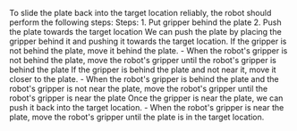 To slide the plate back into the target location reliably, the robot should perform the following steps:
    Steps:  1. Put gripper behind the plate 2. Push the plate towards the target location
    We can push the plate by placing the gripper behind it and pushing it towards the target location. If the gripper is not behind the plate, move it behind the plate.
    - When the robot's gripper is not behind the plate, move the robot's gripper until the robot's gripper is behind the plate
    If the gripper is behind the plate and not near it, move it closer to the plate.
    - When the robot's gripper is behind the plate and the robot's gripper is not near the plate, move the robot's gripper until the robot's gripper is near the plate
    Once the gripper is near the plate, we can push it back into the target location.
    - When the robot's gripper is near the plate, move the robot's gripper until the plate is in the target location.